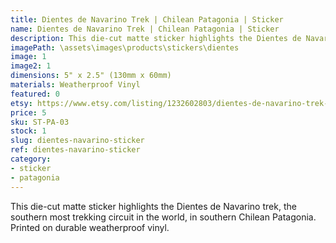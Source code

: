 ```yaml
---
title: Dientes de Navarino Trek | Chilean Patagonia | Sticker
name: Dientes de Navarino Trek | Chilean Patagonia | Sticker
description: This die-cut matte sticker highlights the Dientes de Navarino trek, the southern most trekking circuit in the world, in southern Chilean Patagonia. Printed on durable weatherproof vinyl.
imagePath: \assets\images\products\stickers\dientes
image: 1
image2: 1
dimensions: 5" x 2.5" (130mm x 60mm)
materials: Weatherproof Vinyl
featured: 0
etsy: https://www.etsy.com/listing/1232602803/dientes-de-navarino-trek-chilean
price: 5
sku: ST-PA-03
stock: 1
slug: dientes-navarino-sticker
ref: dientes-navarino-sticker
category:
- sticker
- patagonia
---
```

This die-cut matte sticker highlights the Dientes de Navarino trek, the southern most trekking circuit in the world, in southern Chilean Patagonia. Printed on durable weatherproof vinyl.
